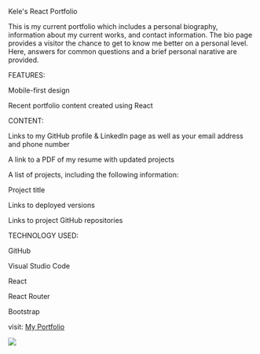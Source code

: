 Kele's React Portfolio

This is my current portfolio which includes a personal biography, information about my current works, and contact information. The bio page provides a visitor the chance to get to know me better on a personal level. Here, answers for common questions and a brief personal narative are provided.



FEATURES:

Mobile-first design

Recent portfolio content created using React

CONTENT:

Links to my GitHub profile & LinkedIn page as well as your email address and phone number

A link to a PDF of my resume with updated projects

A list of projects, including the following information:

  Project title

  Links to deployed versions

  Links to project GitHub repositories


TECHNOLOGY USED:

GitHub

Visual Studio Code

React

React Router

Bootstrap



visit: <a href="https://foxk2p.github.io/" target="_blank">My Portfolio</a>

<img src="./Assets/images/.png">
